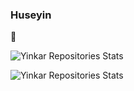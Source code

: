 ### Huseyin
:anger:

![Yinkar Repositories Stats](https://github-readme-stats.vercel.app/api?username=yinkar&show_icons=true)

![Yinkar Repositories Stats](https://github-readme-stats.vercel.app/api/top-langs/?username=yinkar&theme=blue-green)
